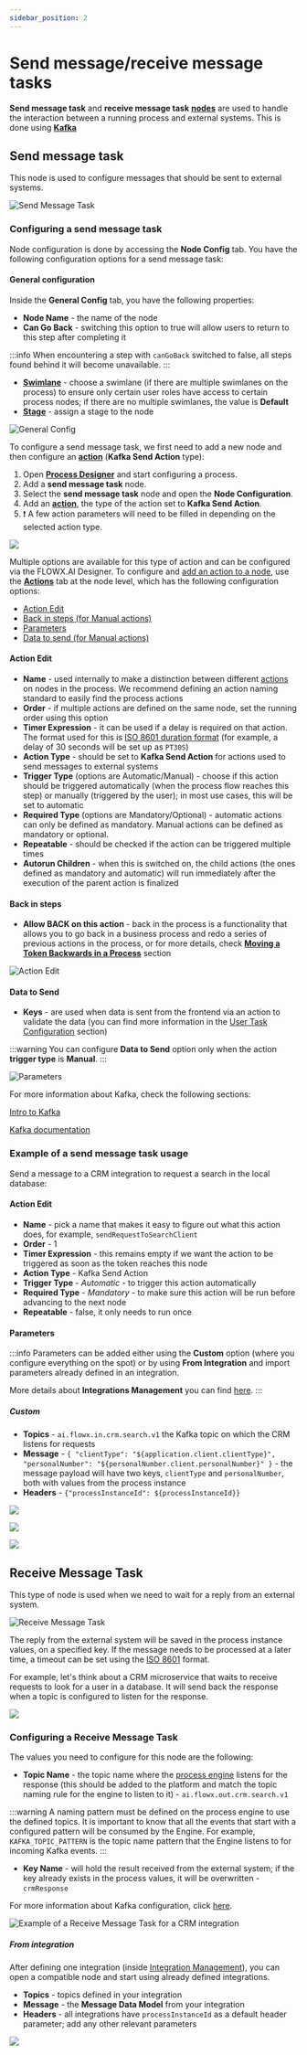 ```yaml
---
sidebar_position: 2
---
```

# Send message/receive message tasks

**Send message task** and **receive message task** [**nodes**](../../terms/flowx-node) are used to handle the interaction between a running process and external systems. This is done using [**Kafka**](../../platform-overview/frameworks-and-standards/event-driven-architecture-frameworks/intro-to-kafka-concepts.md)

## Send message task

This node is used to configure messages that should be sent to external systems.

![Send Message Task](https://s3.eu-west-1.amazonaws.com/docx.flowx.ai/release34/send-task_node.svg#center)

### Configuring a send message task

Node configuration is done by accessing the **Node Config** tab. You have the following configuration options for a send message task:

#### General configuration

Inside the **General Config** tab, you have the following properties:

* **Node Name** - the name of the node
* **Can Go Back** - switching this option to true will allow users to return to this step after completing it

:::info
When encountering a step with `canGoBack` switched to false, all steps found behind it will become unavailable.
:::

* [**Swimlane**](../../platform-deep-dive/user-roles-management/swimlanes.md) - choose a swimlane (if there are multiple swimlanes on the process) to ensure only certain user roles have access to certain process nodes; if there are no multiple swimlanes, the value is **Default**
* [**Stage**](../../platform-deep-dive/plugins/custom-plugins/task-management/using-stages.md) - assign a stage to the node


![General Config](https://s3.eu-west-1.amazonaws.com/docx.flowx.ai/building-blocks/node/message_send_task_action.png)

To configure a send message task, we first need to add a new node and then configure an [**action**](../../terms/flowx-actions) (**Kafka Send Action** type):

1. Open [**Process Designer**](../../terms/flowx-process-designer) and start configuring a process.
2. Add a **send message task** node.
3. Select the **send message task** node and open the **Node Configuration**.
4. Add an [**action**](../../terms/flowx-actions), the type of the action set to **Kafka Send Action**.
5. :exclamation: A few action parameters will need to be filled in depending on the selected action type.

![](https://s3.eu-west-1.amazonaws.com/docx.flowx.ai/release34/kafka_send_task.gif)

Multiple options are available for this type of action and can be configured via the FLOWX.AI Designer. To configure and [add an action to a node](../../flowx-designer/managing-a-process-flow/adding-an-action-to-a-node.md), use the [**Actions**](../../terms/flowx-actions) tab at the node level, which has the following configuration options:

* [Action Edit](#action-edit)
* [Back in steps (for Manual actions)](#back-in-steps)
* [Parameters](#parameters)
* [Data to send (for Manual actions)](#data-to-send)

#### Action Edit

* **Name** - used internally to make a distinction between different [actions](../actions/actions.md) on nodes in the process. We recommend defining an action naming standard to easily find the process actions
* **Order** - if multiple actions are defined on the same node, set the running order using this option
* **Timer Expression** - it can be used if a delay is required on that action. The format used for this is [ISO 8601 duration format](https://www.digi.com/resources/documentation/digidocs/90001437-13/reference/r_iso_8601_duration_format.htm) (for example, a delay of 30 seconds will be set up as `PT30S`)
* **Action Type** - should be set to **Kafka Send Action** for actions used to send messages to external systems
* **Trigger Type** (options are Automatic/Manual) - choose if this action should be triggered automatically (when the process flow reaches this step) or manually (triggered by the user); in most use cases, this will be set to automatic
* **Required Type** (options are Mandatory/Optional) - automatic actions can only be defined as mandatory. Manual actions can be defined as mandatory or optional.
* **Repeatable** - should be checked if the action can be triggered multiple times
* **Autorun Children** - when this is switched on, the child actions (the ones defined as mandatory and automatic) will run immediately after the execution of the parent action is finalized

#### **Back in steps**

* **Allow BACK on this action** - back in the process is a functionality that allows you to go back in a business process and redo a series of previous actions in the process, or for more details, check [**Moving a Token Backwards in a Process**](../../flowx-designer/managing-a-process-flow/moving-a-token-backwards-in-a-process.md) section

![Action Edit](https://s3.eu-west-1.amazonaws.com/docx.flowx.ai/building-blocks/node/message_send_action_edit.png)

#### Data to Send

* **Keys** - are used when data is sent from the frontend via an action to validate the data (you can find more information in the [User Task Configuration](user-task-node/) section)


:::warning
You can configure **Data to Send** option only when the action **trigger type** is **Manual**.
:::

![Parameters](https://s3.eu-west-1.amazonaws.com/docx.flowx.ai/building-blocks/node/parameters_message_send.gif)

For more information about Kafka, check the following sections:

[Intro to Kafka](/docs/platform-overview/frameworks-and-standards/event-driven-architecture-frameworks/intro-to-kafka-concepts)

[Kafka documentation](https://kafka.apache.org/documentation/)

### Example of a send message task usage

Send a message to a CRM integration to request a search in the local database:

#### Action Edit

* **Name** - pick a name that makes it easy to figure out what this action does, for example, `sendRequestToSearchClient`
* **Order** - 1
* **Timer Expression** - this remains empty if we want the action to be triggered as soon as the token reaches this node
* **Action Type** - Kafka Send Action
* **Trigger Type** - _Automatic_ - to trigger this action automatically
* **Required Type** - _Mandatory_ - to make sure this action will be run before advancing to the next node
* **Repeatable** - false, it only needs to run once

#### **Parameters**

:::info
Parameters can be added either using the **Custom** option (where you configure everything on the spot) or by using **From Integration** and import parameters already defined in an integration.

More details about **Integrations Management** you can find [here](../../platform-deep-dive/core-components/core-extensions/integration-management).
:::

##### Custom

* **Topics** - `ai.flowx.in.crm.search.v1` the Kafka topic on which the CRM listens for requests
* **Message** - `{ "clientType": "${application.client.clientType}", "personalNumber": "${personalNumber.client.personalNumber}" }` - the message payload will have two keys, `clientType` and `personalNumber`, both with values from the process instance
* **Headers** - `{"processInstanceId": ${processInstanceId}}`

![](https://s3.eu-west-1.amazonaws.com/docx.flowx.ai/building-blocks/node/message_send_param1.png)

![](https://s3.eu-west-1.amazonaws.com/docx.flowx.ai/building-blocks/node/message_send_param2.png)

![](https://s3.eu-west-1.amazonaws.com/docx.flowx.ai/building-blocks/node/message_send_param3.png)

## Receive Message Task

This type of node is used when we need to wait for a reply from an external system.

![Receive Message Task](https://s3.eu-west-1.amazonaws.com/docx.flowx.ai/release34/receive-task%20_node.svg#center)

The reply from the external system will be saved in the process instance values, on a specified key. If the message needs to be processed at a later time, a timeout can be set using the [ISO 8601](./timer-events/timer-expressions.md) format.

For example, let's think about a CRM microservice that waits to receive requests to look for a user in a database. It will send back the response when a topic is configured to listen for the response.

![](https://s3.eu-west-1.amazonaws.com/docx.flowx.ai/release34/kafka_receive_message.png)

### Configuring a Receive Message Task

The values you need to configure for this node are the following:

* **Topic Name** - the topic name where the [process engine](../../platform-deep-dive/core-components/flowx-engine.md) listens for the response (this should be added to the platform and match the topic naming rule for the engine to listen to it) - `ai.flowx.out.crm.search.v1`

:::warning
A naming pattern must be defined on the process engine to use the defined topics. It is important to know that all the events that start with a configured pattern will be consumed by the Engine. For example, `KAFKA_TOPIC_PATTERN` is the topic name pattern that the Engine listens to for incoming Kafka events.
:::

* **Key Name** - will hold the result received from the external system; if the key already exists in the process values, it will be overwritten - `crmResponse`

For more information about Kafka configuration, click [<u>here</u>](../../platform-setup-guides/flowx-engine-setup-guide/flowx-engine-setup-guide.md#configuring-kafka).


![Example of a Receive Message Task for a CRM integration](https://s3.eu-west-1.amazonaws.com/docx.flowx.ai/release34/message_receive_kafka_ex.png)


##### From integration

After defining one integration (inside [<u>Integration Management</u>](../../platform-deep-dive/core-components/core-extensions/integration-management)), you can open a compatible node and start using already defined integrations.

* **Topics** - topics defined in your integration 
* **Message** - the **Message Data Model** from your integration
* **Headers** - all integrations have `processInstanceId` as a default header parameter; add any other relevant parameters


![](https://s3.eu-west-1.amazonaws.com/docx.flowx.ai/building-blocks/node/message_send_from_integr.gif)